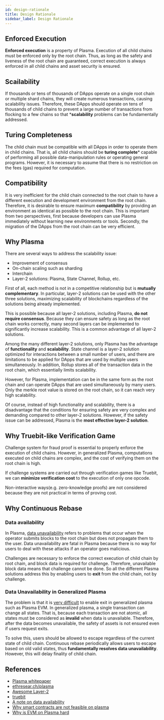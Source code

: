 ```yaml
---
id: design-rationale
title: Design Rationale
sidebar_label: Design Rationale
---
```


## Enforced Execution
**Enforced execution** is a property of Plasma. Execution of all child chains must be enforced only by the root chain. Thus, as long as the safety and liveness of the root chain are guaranteed, correct execution is always enforced in all child chains and asset security is ensured.

## Scailability
If thousands or tens of thousands of DApps operate on a single root chain or multiple shard chains, they will create numerous transactions, causing scalability issues. Therefore, these DApps should operate on tens of thousands of child chains to prevent a large number of transactions from flocking to a few chains so that ***scalability** problems can be fundamentally addressed.

## Turing Completeness
The child chain must be compatible with all DApps in order to operate them in child chains. That is, all child chains should be **turing complete*** capable of performing all possible data-manipulation rules or operating general programs. However, it is necessary to assume that there is no restriction on the fees (gas) required for computation.

## Compatibility
It is very inefficient for the child chain connected to the root chain to have a different execution and development environment from the root chain. Therefore, it is desirable to ensure maximum **compatibility** by providing an environment as identical as possible to the root chain. This is important from two perspectives, first because developers can use Plasma immediately without learning new environments or tools. Secondly, the migration of the DApps from the root chain can be very efficient.


## Why Plasma
There are several ways to address the scalability issue:
- Improvement of consensus
- On-chain scaling such as sharding
- Interchain
- Layer-2 solutions: Plasma, State Channel, Rollup, etc.

First of all, each method is not in a competitive relationship but is **mutually complementary**. In particular, layer-2 solutions can be used with the other three solutions, maximizing scalability of blockchains regardless of the solutions being already implemented.

This is possible because all layer-2 solutions, including Plasma, **do not require consensus**. Because they can ensure safety as long as the root chain works correctly, many second layers can be implemented to significantly increase scalability. This is a common advantage of all layer-2 solutions.

Among the many different layer-2 solutions, only Plasma has the advantage of **functionality** and **scalability**. State channel is a layer-2 solution optimized for interactions between a small number of users, and there are limitations to be applied for DApps that are used by multiple users simultaneously. In addition, Rollup stores all of the transaction data in the root chain, which essentially limits scalability.

However, for Plasma, implementation can be in the same form as the root chain and can operate DApps that are used simultaneously by many users. Only the merkle root value is stored on the root chain, so it can reach very high scalability. 

Of course, instead of high functionality and scalability, there is a disadvantage that the conditions for ensuring safety are very complex and demanding compared to other layer-2 solutions. However, if the safety issue can be addressed, Plasma is the **most effective layer-2 solution**.


## Why Truebit-like Verification Game
Challenge system for fraud proof is essential to properly enforce the execution of child chains. However, in generalized Plasma, computations executed on child chains are complex, and the cost of verifying them on the root chain is high.

If challenge systems are carried out through verification games like Truebit, we can **minimize verification cost** to the execution of only one opcode.

Non-interactive ways(e.g. zero-knowledge proofs) are not considered because they are not practical in terms of proving cost.

## Why Continuous Rebase

### Data availability
In Plasma, [data unavailability](https://github.com/ethereum/research/wiki/A-note-on-data-availability-and-erasure-coding) refers to problems that occur when the operator submits blocks to the root chain but does not propagate them to the user. Data unavailability are fatal in Plasma because there is no way for users to deal with these attacks if an operator goes malicious.

Challenges are necessary to enforce the correct execution of child chain by root chain, and block data is required for challenge. Therefore, unavailable block data means that challenge cannot be done. So all the different Plasma solutions address this by enabling users to **exit** from the child chain, not by challenge.

### Data Unavailability in Generalized Plasma
The problem is that it is [very difficult](https://ethresear.ch/t/why-smart-contracts-are-not-feasible-on-plasma/2598) to enable exit in generalized plasma such as Plasma EVM. In generalized plasma, a single transaction can change all states. That is, because each transaction are not atomic, all states must be considered as **invalid** when data is unavailable. Therefore, after the data becomes unavailable, the safety of assets is not ensured even if users request exits.

To solve this, users should be allowed to escape regardless of the current state of child chain. Continuous rebase periodically allows users to escape based on old valid states, thus **fundamentally resolves data unavailability**. However, this will delay finality of child chain.

## References
- [Plasma whitepaper](https://www.plasma.io/plasma.pdf)
- [ethresear.ch/plasma](https://ethresear.ch/c/plasma)
- [Awesome Layer-2](https://github.com/Awesome-Layer-2/Awesome-Layer-2/blob/master/README.md#tokamak-network)
- [truebit](https://truebit.io/)
- [A note on data availability](https://github.com/ethereum/research/wiki/A-note-on-data-availability-and-erasure-coding)
- [Why smart contracts are not feasible on plasma](https://ethresear.ch/t/why-smart-contracts-are-not-feasible-on-plasma/2598)
- [Why is EVM on Plasma hard](https://medium.com/@kelvinfichter/why-is-evm-on-plasma-hard-bf2d99c48df7)

